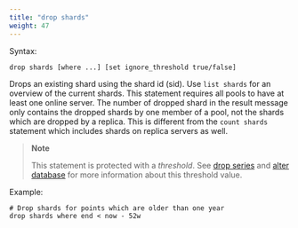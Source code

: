 ```yaml
---
title: "drop shards"
weight: 47
---
```


Syntax:

    drop shards [where ...] [set ignore_threshold true/false]

Drops an existing shard using the shard id (sid). Use `list shards` for an
overview of the current shards. This statement requires all pools to have at
least one online server. The number of dropped shard in the result message
only contains the dropped shards by one member of a pool, not the shards which
are dropped by a replica. This is different from the `count shards` statement
which includes shards on replica servers as well.

>**Note**
>
>This statement is protected with a *threshold*. See [drop series](../../series/drop_series) and [alter database](../../database/alter_database) for more information about this threshold value.

Example:

    # Drop shards for points which are older than one year
    drop shards where end < now - 52w
